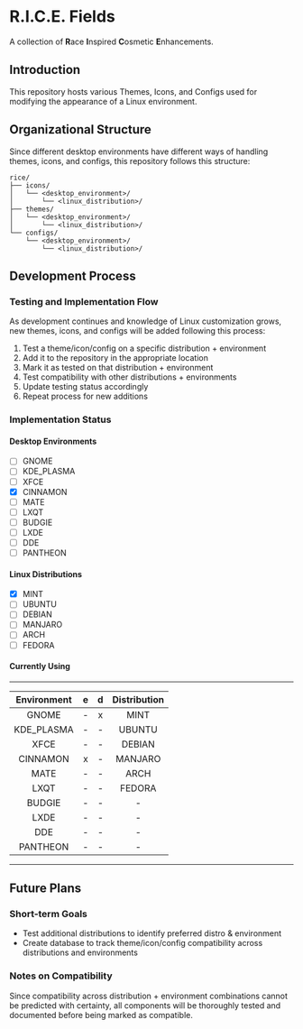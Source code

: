 # R.I.C.E. Fields
A collection of **R**ace **I**nspired **C**osmetic **E**nhancements.

## Introduction

This repository hosts various Themes, Icons, and Configs used for modifying the appearance of a Linux environment.

## Organizational Structure

Since different desktop environments have different ways of handling themes, icons, and configs, this repository follows this structure:

```
rice/
├── icons/
│   └── <desktop_environment>/
│       └── <linux_distribution>/
├── themes/
│   └── <desktop_environment>/
│       └── <linux_distribution>/
└── configs/
    └── <desktop_environment>/
        └── <linux_distribution>/
```

## Development Process

### Testing and Implementation Flow

As development continues and knowledge of Linux customization grows, new themes, icons, and configs will be added following this process:

1. Test a theme/icon/config on a specific distribution + environment
2. Add it to the repository in the appropriate location
3. Mark it as tested on that distribution + environment
4. Test compatibility with other distributions + environments
5. Update testing status accordingly
6. Repeat process for new additions

### Implementation Status

#### Desktop Environments
- [ ] GNOME
- [ ] KDE_PLASMA
- [ ] XFCE
- [x] CINNAMON
- [ ] MATE
- [ ] LXQT
- [ ] BUDGIE
- [ ] LXDE
- [ ] DDE
- [ ] PANTHEON

#### Linux Distributions
- [x] MINT
- [ ] UBUNTU
- [ ] DEBIAN
- [ ] MANJARO
- [ ] ARCH
- [ ] FEDORA

#### Currently Using
----------------------------------------------
| Environment |   e   |   d   | Distribution |
| :---------: | :---: | :---: | :----------: |
|    GNOME    |   -   |   x   |     MINT     |
| KDE_PLASMA  |   -   |   -   |    UBUNTU    |
|    XFCE     |   -   |   -   |    DEBIAN    |
|  CINNAMON   |   x   |   -   |   MANJARO    |
|    MATE     |   -   |   -   |     ARCH     |
|    LXQT     |   -   |   -   |    FEDORA    |
|   BUDGIE    |   -   |   -   |      -       |
|    LXDE     |   -   |   -   |      -       |
|     DDE     |   -   |   -   |      -       |
|  PANTHEON   |   -   |   -   |      -       |
----------------------------------------------
## Future Plans

### Short-term Goals
- Test additional distributions to identify preferred distro & environment
- Create database to track theme/icon/config compatibility across distributions and environments

### Notes on Compatibility
Since compatibility across distribution + environment combinations cannot be predicted with certainty, all components will be thoroughly tested and documented before being marked as compatible.
